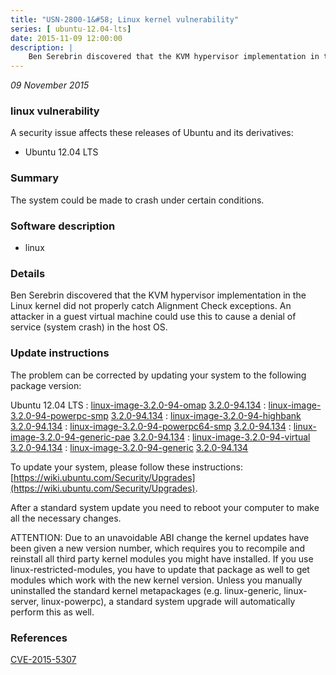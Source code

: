 ```yaml
---
title: "USN-2800-1&#58; Linux kernel vulnerability"
series: [ ubuntu-12.04-lts]
date: 2015-11-09 12:00:00
description: |
    Ben Serebrin discovered that the KVM hypervisor implementation in the Linux kernel did not properly catch Alignment Check exceptions. An attacker in a guest virtual machine could use this to cause a denial of service (system crash) in the host OS. 
--- 
```

 
 

*09 November 2015*

### linux vulnerability

A security issue affects these releases of Ubuntu and its derivatives:

* Ubuntu 12.04 LTS

### Summary

The system could be made to crash under certain conditions. 

### Software description

* linux 

### Details

Ben Serebrin discovered that the KVM hypervisor implementation in the Linux kernel did not properly catch Alignment Check exceptions. An attacker in a guest virtual machine could use this to cause a denial of service (system crash) in the host OS. 

### Update instructions

The problem can be corrected by updating your system to the following package version:

Ubuntu 12.04 LTS
 : [linux-image-3.2.0-94-omap](https://launchpad.net/ubuntu/+source/linux) <span> [3.2.0-94.134](https://launchpad.net/ubuntu/+source/linux/3.2.0-94.134) </span> 
 : [linux-image-3.2.0-94-powerpc-smp](https://launchpad.net/ubuntu/+source/linux) <span> [3.2.0-94.134](https://launchpad.net/ubuntu/+source/linux/3.2.0-94.134) </span> 
 : [linux-image-3.2.0-94-highbank](https://launchpad.net/ubuntu/+source/linux) <span> [3.2.0-94.134](https://launchpad.net/ubuntu/+source/linux/3.2.0-94.134) </span> 
 : [linux-image-3.2.0-94-powerpc64-smp](https://launchpad.net/ubuntu/+source/linux) <span> [3.2.0-94.134](https://launchpad.net/ubuntu/+source/linux/3.2.0-94.134) </span> 
 : [linux-image-3.2.0-94-generic-pae](https://launchpad.net/ubuntu/+source/linux) <span> [3.2.0-94.134](https://launchpad.net/ubuntu/+source/linux/3.2.0-94.134) </span> 
 : [linux-image-3.2.0-94-virtual](https://launchpad.net/ubuntu/+source/linux) <span> [3.2.0-94.134](https://launchpad.net/ubuntu/+source/linux/3.2.0-94.134) </span> 
 : [linux-image-3.2.0-94-generic](https://launchpad.net/ubuntu/+source/linux) <span> [3.2.0-94.134](https://launchpad.net/ubuntu/+source/linux/3.2.0-94.134) </span> 

To update your system, please follow these instructions: [https://wiki.ubuntu.com/Security/Upgrades](https://wiki.ubuntu.com/Security/Upgrades).

After a standard system update you need to reboot your computer to make all the necessary changes.

ATTENTION: Due to an unavoidable ABI change the kernel updates have been given a new version number, which requires you to recompile and reinstall all third party kernel modules you might have installed. If you use linux-restricted-modules, you have to update that package as well to get modules which work with the new kernel version. Unless you manually uninstalled the standard kernel metapackages (e.g. linux-generic, linux-server, linux-powerpc), a standard system upgrade will automatically perform this as well. 

### References

 
 [CVE-2015-5307](http://people.ubuntu.com/~ubuntu-security/cve/CVE-2015-5307)
 

